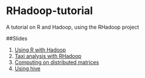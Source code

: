 # RHadoop-tutorial
A tutorial on R and Hadoop, using the RHadoop project

##Slides

1. [Using R with Hadoop](http://htmlpreview.github.io/?https://github.com/andrie/RHadoop-tutorial/blob/master/1-Using-R-with-Hadoop.html#/)
2. [Taxi analysis with RHadoop](http://htmlpreview.github.io/?https://github.com/andrie/RHadoop-tutorial/blob/master/2-Taxi-analysis-with-RHadoop.html)
3. [Computing on distributed matrices](http://htmlpreview.github.io/?https://github.com/andrie/RHadoop-tutorial/blob/master/4-Computing-on-distributed-matrices.html)
4. [Using hive](http://htmlpreview.github.io/?https://github.com/andrie/RHadoop-tutorial/blob/master/5-hive.html)

